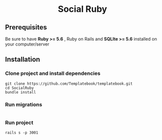 <h1 align="center">
  <br>
  Social Ruby
  <br>
</h1>

## Prerequisites

Be sure to have **Ruby >= 5.6** , Ruby on Rails and **SQLIte >= 5.6** installed on your computer/server

## Installation

### Clone project and install dependencies

```shell
git clone https://github.com/Templatebook/templatebook.git
cd SocialRuby
bundle install
```

### Run migrations

```shell

```

### Run project

```shell
rails s -p 3001
```


